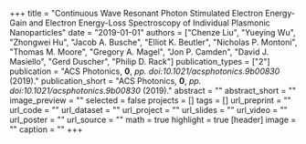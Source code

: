 +++
title = "Continuous Wave Resonant Photon Stimulated Electron Energy-Gain and Electron Energy-Loss Spectroscopy of Individual Plasmonic Nanoparticles"
date = "2019-01-01"
authors = ["Chenze Liu", "Yueying Wu", "Zhongwei Hu", "Jacob A. Busche", "Elliot K. Beutler", "Nicholas P. Montoni", "Thomas M. Moore", "Gregory A. Magel", "Jon P. Camden", "David J. Masiello", "Gerd Duscher", "Philip D. Rack"]
publication_types = ["2"]
publication = "ACS Photonics, **0**, _pp. doi:10.1021/acsphotonics.9b00830_ (2019)."
publication_short = "ACS Photonics, **0**, _pp. doi:10.1021/acsphotonics.9b00830_ (2019)."
abstract = ""
abstract_short = ""
image_preview = ""
selected = false
projects = []
tags = []
url_preprint = ""
url_code = ""
url_dataset = ""
url_project = ""
url_slides = ""
url_video = ""
url_poster = ""
url_source = ""
math = true
highlight = true
[header]
image = ""
caption = ""
+++
